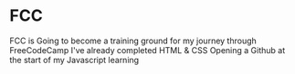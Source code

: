 # FCC
FCC is Going to become a training ground for my journey through FreeCodeCamp
I've already completed HTML & CSS
Opening a Github at the start of my Javascript learning
